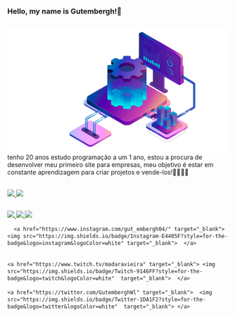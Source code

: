 ### Hello, my name is Gutembergh!👋 

##

<div align="left" width="50px">


   
   <a target="_blank" href="https://github.com/GutemberghVieira">
  <img src="https://github.com/GutemberghVieira/PortfolioDaWeb/blob/27e3d2e525137d5e3432f8fe7a1f13c1e23e7b9e/What-You-Should-Know-About-Optimizing-Your-Website-for-Performance.png" align="right"   width="600px" style="max-width:100%; background:blue;">
   </a>
   
<p >tenho 20 anos estudo programação a um 1 ano,
estou a procura de desenvolver meu primeiro site 
para empresas,  meu objetivo é estar em constante
aprendizagem para criar projetos e vende-los!👨‍💼👨‍💼
</p>
</div>
  <br>



  <div align="left">
    <a href="https://github.com/GutemberghVieira">
  <img height="180em" src="https://github-readme-stats.vercel.app/api?username=GutemberghVieira&show_icons=true&theme=radical&include_all_commits=true&count_private=true">
    
 <a href="https://github.com/GutemberghVieira">
   <img height="180em" src="https://github-readme-stats.vercel.app/api/top-langs/?username=GutemberghVieira&show_icons=true&theme=radical&include_all_commits=true&count_private=truelangs_count=8">
    </div>
  
   
  
 

##
  
  <div>
    <a href="https://www.linkedin.com/in/gutembergh-vieira-987b82222/" target="_blank"> <img src="https://img.shields.io/badge/LinkedIn-0077B5?style=for-the-badge&logo=linkedin&logoColor=white" target="_blank"> </a>
    <a href="https://www.youtube.com/channel/UCIAt9WYVtqorQ7aarRVWnrg" target="_blank"> <img src="https://img.shields.io/badge/YouTube-FF0000?style=for-the-badge&logo=youtube&logoColor=white"  target="_blank"> </a>
    <a href="https://mail.google.com/mail/u/0/#inbox" target="_blank"> <img src="https://img.shields.io/badge/Gmail-D14836?style=for-the-badge&logo=gmail&logoColor=white" target="_blank"> </a>
     
      <a href="https://www.instagram.com/gut_embergh04/" target="_blank">  <img src="https://img.shields.io/badge/Instagram-E4405F?style=for-the-badge&logo=instagram&logoColor=white" target="_blank">  </a>
     
     
    <a href="https://www.twitch.tv/madaravieira" target="_blank"> <img src="https://img.shields.io/badge/Twitch-9146FF?style=for-the-badge&logo=twitch&logoColor=white"  target="_blank">  </a>
     
    <a href="https://twitter.com/GutemberghWl" target="_blank">  <img src="https://img.shields.io/badge/Twitter-1DA1F2?style=for-the-badge&logo=twitter&logoColor=white"  target="_blank"> </a>
                                                                              
  
